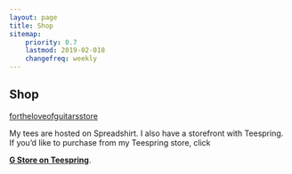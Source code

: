 ```yaml
---
layout: page
title: Shop
sitemap:
    priority: 0.7
    lastmod: 2019-02-018
    changefreq: weekly
---
```

## Shop

<div id="myShop">
    <a href="https://shop.spreadshirt.com/fortheloveofguitarsstore">fortheloveofguitarsstore</a>
</div>

<script>
    var spread_shop_config = {
        shopName: 'fortheloveofguitarsstore',
        locale: 'us_US',
        prefix: 'https://shop.spreadshirt.com',
        baseId: 'myShop'
    };
</script>

<script type="text/javascript"
        src="https://shop.spreadshirt.com/shopfiles/shopclient/shopclient.nocache.js">
</script>
<p>My tees are hosted on Spreadshirt. I also have a storefront with Teespring. If you&rsquo;d like to purchase from my Teespring store, click</p>
<p><strong><a href="https://teespring.com/stores/g-store">G Store on Teespring</a></strong>.</p>
